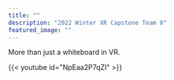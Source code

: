 ```yaml
---
title: ""
description: "2022 Winter XR Capstone Team 8"
featured_image: ""
---
```


<!-- Quick description of your project -->

<!-- TODO: update to actual description -->
More than just a whiteboard in VR.

<!-- A hype/demo video -->

<!-- TODO: maybe we'll have one by the end of quarter -->
{{< youtube id="NpEaa2P7qZI" >}}
